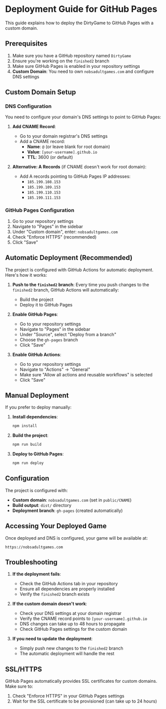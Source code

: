 # Deployment Guide for GitHub Pages

This guide explains how to deploy the DirtyGame to GitHub Pages with a custom domain.

## Prerequisites

1. Make sure you have a GitHub repository named `DirtyGame`
2. Ensure you're working on the `finished2` branch
3. Make sure GitHub Pages is enabled in your repository settings
4. **Custom Domain**: You need to own `nobsadultgames.com` and configure DNS settings

## Custom Domain Setup

### DNS Configuration
You need to configure your domain's DNS settings to point to GitHub Pages:

1. **Add CNAME Record**:
   - Go to your domain registrar's DNS settings
   - Add a CNAME record:
     - **Name**: `@` (or leave blank for root domain)
     - **Value**: `[your-username].github.io`
     - **TTL**: 3600 (or default)

2. **Alternative: A Records** (if CNAME doesn't work for root domain):
   - Add A records pointing to GitHub Pages IP addresses:
     - `185.199.108.153`
     - `185.199.109.153`
     - `185.199.110.153`
     - `185.199.111.153`

### GitHub Pages Configuration
1. Go to your repository settings
2. Navigate to "Pages" in the sidebar
3. Under "Custom domain", enter: `nobsadultgames.com`
4. Check "Enforce HTTPS" (recommended)
5. Click "Save"

## Automatic Deployment (Recommended)

The project is configured with GitHub Actions for automatic deployment. Here's how it works:

1. **Push to the `finished2` branch**: Every time you push changes to the `finished2` branch, GitHub Actions will automatically:
   - Build the project
   - Deploy it to GitHub Pages

2. **Enable GitHub Pages**:
   - Go to your repository settings
   - Navigate to "Pages" in the sidebar
   - Under "Source", select "Deploy from a branch"
   - Choose the `gh-pages` branch
   - Click "Save"

3. **Enable GitHub Actions**:
   - Go to your repository settings
   - Navigate to "Actions" → "General"
   - Make sure "Allow all actions and reusable workflows" is selected
   - Click "Save"

## Manual Deployment

If you prefer to deploy manually:

1. **Install dependencies**:
   ```bash
   npm install
   ```

2. **Build the project**:
   ```bash
   npm run build
   ```

3. **Deploy to GitHub Pages**:
   ```bash
   npm run deploy
   ```

## Configuration

The project is configured with:
- **Custom domain**: `nobsadultgames.com` (set in `public/CNAME`)
- **Build output**: `dist/` directory
- **Deployment branch**: `gh-pages` (created automatically)

## Accessing Your Deployed Game

Once deployed and DNS is configured, your game will be available at:
```
https://nobsadultgames.com
```

## Troubleshooting

1. **If the deployment fails**:
   - Check the GitHub Actions tab in your repository
   - Ensure all dependencies are properly installed
   - Verify the `finished2` branch exists

2. **If the custom domain doesn't work**:
   - Check your DNS settings at your domain registrar
   - Verify the CNAME record points to `[your-username].github.io`
   - DNS changes can take up to 48 hours to propagate
   - Check GitHub Pages settings for the custom domain

3. **If you need to update the deployment**:
   - Simply push new changes to the `finished2` branch
   - The automatic deployment will handle the rest

## SSL/HTTPS

GitHub Pages automatically provides SSL certificates for custom domains. Make sure to:
1. Check "Enforce HTTPS" in your GitHub Pages settings
2. Wait for the SSL certificate to be provisioned (can take up to 24 hours)
